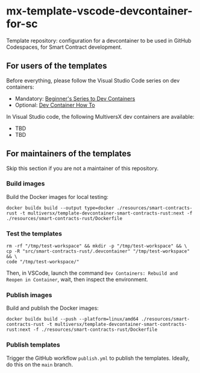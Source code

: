 # mx-template-vscode-devcontainer-for-sc

Template repository: configuration for a devcontainer to be used in GitHub Codespaces, for Smart Contract development.

## For users of the templates

Before everything, please follow the Visual Studio Code series on dev containers:
 - Mandatory: [Beginner's Series to Dev Containers](https://youtube.com/playlist?list=PLj6YeMhvp2S5G_X6ZyMc8gfXPMFPg3O31)
 - Optional: [Dev Container How To](https://youtube.com/playlist?list=PLj6YeMhvp2S6GjVyDHTPp8tLOR0xLGLYb)

In Visual Studio code, the following MultiversX dev containers are available:
 - TBD
 - TBD


## For maintainers of the templates

Skip this section if you are not a maintainer of this repository.

### Build images

Build the Docker images for local testing:

```
docker buildx build --output type=docker ./resources/smart-contracts-rust -t multiversx/template-devcontainer-smart-contracts-rust:next -f ./resources/smart-contracts-rust/Dockerfile
```

### Test the templates

```
rm -rf "/tmp/test-workspace" && mkdir -p "/tmp/test-workspace" && \
cp -R "src/smart-contracts-rust/.devcontainer" "/tmp/test-workspace" && \
code "/tmp/test-workspace/"
```

Then, in VSCode, launch the command `Dev Containers: Rebuild and Reopen in Container`, wait, then inspect the environment.

### Publish images

Build and publish the Docker images:

```
docker buildx build --push --platform=linux/amd64 ./resources/smart-contracts-rust -t multiversx/template-devcontainer-smart-contracts-rust:next -f ./resources/smart-contracts-rust/Dockerfile
```

### Publish templates

Trigger the GitHub workflow `publish.yml` to publish the templates. Ideally, do this on the `main` branch.
